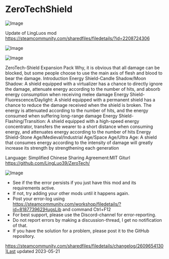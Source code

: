 # ZeroTechShield

![Image](https://i.imgur.com/buuPQel.png)

Update of LingLuos mod
https://steamcommunity.com/sharedfiles/filedetails/?id=2208724306

![Image](https://i.imgur.com/pufA0kM.png)

	
![Image](https://i.imgur.com/Z4GOv8H.png)

ZeroTech-Shield Expansion Pack
Why, it is obvious that all damage can be blocked, but some people choose to use the main axis of flesh and blood to bear the damage.
Introduction
Energy Shield-Candle Shadow/Moon Shadow: A shield equipped with a virtualizer has a chance to directly ignore the damage, attenuate energy according to the number of hits, and absorb energy consumption when receiving melee damage
Energy Shield-Fluorescence/Daylight: A shield equipped with a permanent shield has a chance to reduce the damage received when the shield is broken. The energy is attenuated according to the number of hits, and the energy consumed when suffering long-range damage
Energy Shield-Flashing/Transition: A shield equipped with a high-speed energy concentrator, transfers the wearer to a short distance when consuming energy, and attenuates energy according to the number of hits
Energy Shield-Stone Age/Medieval/Industrial Age/Space Age/Ultra Age: A shield that consumes energy according to the intensity of damage will greatly increase its strength by strengthening each generation

Language: Simplified Chinese
Sharing Agreement:MIT
Giturl https://github.com/LingLuo39/ZeroTech/

![Image](https://i.imgur.com/PwoNOj4.png)



-  See if the the error persists if you just have this mod and its requirements active.
-  If not, try adding your other mods until it happens again.
-  Post your error-log using https://steamcommunity.com/workshop/filedetails/?id=818773962]HugsLib and command Ctrl+F12
-  For best support, please use the Discord-channel for error-reporting.
-  Do not report errors by making a discussion-thread, I get no notification of that.
-  If you have the solution for a problem, please post it to the GitHub repository.



https://steamcommunity.com/sharedfiles/filedetails/changelog/2609654130]Last updated 2023-05-21

